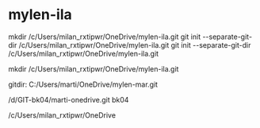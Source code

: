 # mylen-ila

mkdir /c/Users/milan_rxtipwr/OneDrive/mylen-ila.git
git init --separate-git-dir /c/Users/milan_rxtipwr/OneDrive/mylen-ila.git
git init --separate-git-dir /c/Users/milan_rxtipwr/OneDrive/mylen-ila.git

mkdir /c/Users/milan_rxtipwr/OneDrive/mylen-ila.git

gitdir: C:/Users/marti/OneDrive/mylen-mar.git


/d/GIT-bk04/marti-onedrive.git
bk04

/c/Users/milan_rxtipwr/OneDrive


